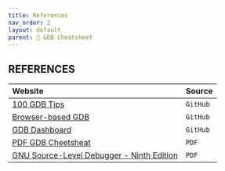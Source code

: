 ```yaml
---
title: References
nav_order: 2
layout: default
parent: 📑 GDB Cheatsheet
---
```


## **REFERENCES**

| Website | Source |
| :------ | :----- |
| [100 GDB Tips](https://github.com/hellogcc/100-gdb-tips)                                                      | `GitHub` |
| [Browser-based GDB](https://github.com/cs01/gdbgui)                                                           | `GitHub` |
| [GDB Dashboard](https://github.com/cyrus-and/gdb-dashboard)                                                   | `GitHub` |
| [PDF GDB Cheetsheat](https://raw.githubusercontent.com/hellogcc/100-gdb-tips/master/refcard.pdf)              | `PDF`    |
| [GNU Source-Level Debugger - Ninth Edition](https://www.eecs.umich.edu/courses/eecs373/readings/Debugger.pdf) | `PDF`    |